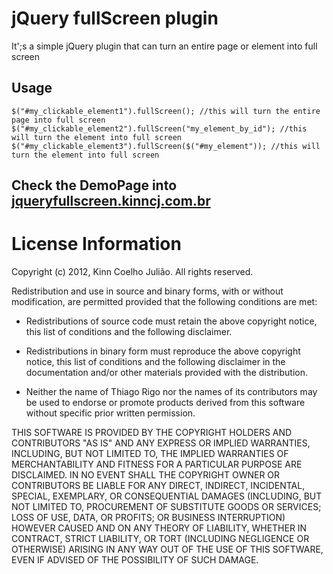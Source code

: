 jQuery fullScreen plugin
==========

It';s a simple jQuery plugin that can turn an entire page or element into full screen

## Usage
    $("#my_clickable_element1").fullScreen(); //this will turn the entire page into full screen
    $("#my_clickable_element2").fullScreen("my_element_by_id"); //this will turn the element into full screen
    $("#my_clickable_element3").fullScreen($("#my_element")); //this will turn the element into full screen

## Check the DemoPage into [jqueryfullscreen.kinncj.com.br](http://jqueryfullscreen.kinncj.com.br)

License Information
===================

Copyright (c) 2012, Kinn Coelho Julião.
All rights reserved.

Redistribution and use in source and binary forms, with or without modification,
are permitted provided that the following conditions are met:

* Redistributions of source code must retain the above copyright notice,
this list of conditions and the following disclaimer.

* Redistributions in binary form must reproduce the above copyright notice,
this list of conditions and the following disclaimer in the documentation
and/or other materials provided with the distribution.

* Neither the name of Thiago Rigo nor the names of its
contributors may be used to endorse or promote products derived from this
software without specific prior written permission.

THIS SOFTWARE IS PROVIDED BY THE COPYRIGHT HOLDERS AND CONTRIBUTORS "AS IS" AND
ANY EXPRESS OR IMPLIED WARRANTIES, INCLUDING, BUT NOT LIMITED TO, THE IMPLIED
WARRANTIES OF MERCHANTABILITY AND FITNESS FOR A PARTICULAR PURPOSE ARE
DISCLAIMED. IN NO EVENT SHALL THE COPYRIGHT OWNER OR CONTRIBUTORS BE LIABLE FOR
ANY DIRECT, INDIRECT, INCIDENTAL, SPECIAL, EXEMPLARY, OR CONSEQUENTIAL DAMAGES
(INCLUDING, BUT NOT LIMITED TO, PROCUREMENT OF SUBSTITUTE GOODS OR SERVICES;
LOSS OF USE, DATA, OR PROFITS; OR BUSINESS INTERRUPTION) HOWEVER CAUSED AND ON
ANY THEORY OF LIABILITY, WHETHER IN CONTRACT, STRICT LIABILITY, OR TORT
(INCLUDING NEGLIGENCE OR OTHERWISE) ARISING IN ANY WAY OUT OF THE USE OF THIS
SOFTWARE, EVEN IF ADVISED OF THE POSSIBILITY OF SUCH DAMAGE.    